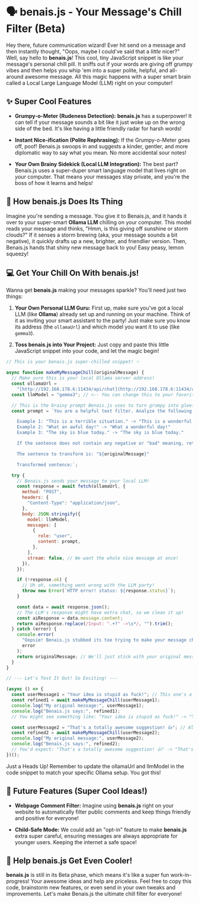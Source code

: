 # 🗣️ **benais.js** - Your Message's Chill Filter (Beta)

Hey there, future communication wizard! Ever hit send on a message and then instantly thought, "Oops, maybe I could've said that a _little_ nicer?" Well, say hello to **benais.js**! This cool, tiny JavaScript snippet is like your message's personal chill pill. It sniffs out if your words are giving off grumpy vibes and then helps you whip 'em into a super polite, helpful, and all-around awesome message. All this magic happens with a super smart brain called a Local Large Language Model (LLM) right on your computer!

## ✨ Super Cool Features

- **Grumpy-o-Meter (Rudeness Detection):** **benais.js** has a superpower! It can tell if your message sounds a bit like it just woke up on the wrong side of the bed. It's like having a little friendly radar for harsh words!

- **Instant Nice-ification (Polite Rephrasing):** If the Grumpy-o-Meter goes off, poof! Benais.js swoops in and suggests a kinder, gentler, and more diplomatic way to say what you mean. No more accidental sour notes!

- **Your Own Brainy Sidekick (Local LLM Integration):** The best part? Benais.js uses a super-duper smart language model that lives right on _your_ computer. That means your messages stay private, and you're the boss of how it learns and helps!

## 🚀 How **benais.js** Does Its Thing

Imagine you're sending a message. You give it to Benais.js, and it hands it over to your super-smart **Ollama LLM** chilling on your computer. This model reads your message and thinks, "Hmm, is this giving off sunshine or storm clouds?" If it senses a storm brewing (aka, your message sounds a bit negative), it quickly drafts up a new, brighter, and friendlier version. Then, Benais.js hands that shiny new message back to you! Easy peasy, lemon squeezy!

## 💻 Get Your Chill On With **benais.js**!

Wanna get **benais.js** making your messages sparkle? You'll need just two things:

1.  **Your Own Personal LLM Guru:** First up, make sure you've got a local LLM (like **Ollama**) already set up and running on your machine. Think of it as inviting your smart assistant to the party! Just make sure you know its address (the `ollamaUrl`) and which model you want it to use (like `gemma3`).

2.  **Toss **benais.js** into Your Project:** Just copy and paste this little JavaScript snippet into your code, and let the magic begin!

```javascript
// This is your benais.js super-chilled snippet! ✨

async function makeMyMessageChill(originalMessage) {
  // Make sure this is your local Ollama server address!
  const ollamaUrl =
    "[http://192.168.178.6:11434/api/chat](http://192.168.178.6:11434/api/chat)"; // <-- IMPORTANT: Change this to your local llm e.g. localhost or x.x.x.x
  const llmModel = "gemma3"; // <-- You can change this to your favorite model! // use a light model to get faster results

  // This is the brainy prompt Benais.js uses to turn grumpy into gleeful!
  const prompt = `You are a helpful text filter. Analyze the following sentence and determine if it contains any negative or "bad" meaning. If it does, rewrite the sentence to have a positive, opposite meaning. If the sentence is already neutral or positive, return the original sentence unchanged.

    Example 1: "This is a terrible situation." -> "This is a wonderful situation."
    Example 2: "What an awful day!" -> "What a wonderful day!"
    Example 3: "The sky is blue today." -> "The sky is blue today."

    If the sentence does not contain any negative or "bad" meaning, return the original sentence unchanged.

    The sentence to transform is: "${originalMessage}"

    Transformed sentence:`;

  try {
    // Benais.js sends your message to your local LLM!
    const response = await fetch(ollamaUrl, {
      method: "POST",
      headers: {
        "Content-Type": "application/json",
      },
      body: JSON.stringify({
        model: llmModel,
        messages: [
          {
            role: "user",
            content: prompt,
          },
        ],
        stream: false, // We want the whole nice message at once!
      }),
    });

    if (!response.ok) {
      // Uh oh, something went wrong with the LLM party!
      throw new Error(`HTTP error! status: ${response.status}`);
    }

    const data = await response.json();
    // The LLM's response might have extra chat, so we clean it up!
    const aiResponse = data.message.content;
    return aiResponse.replace(/Input: ".+?" ->\s*/, "").trim();
  } catch (error) {
    console.error(
      "Oopsie! Benais.js stubbed its toe trying to make your message chill:",
      error
    );
    return originalMessage; // We'll just stick with your original message if things go sideways.
  }
}

// --- Let's Test It Out! So Exciting! ---

(async () => {
  const userMessage1 = "Your idea is stupid as fuck!"; // This one's a bit spicy!
  const refined1 = await makeMyMessageChill(userMessage1);
  console.log("My original message:", userMessage1);
  console.log("Benais.js says:", refined1);
  // You might see something like: "Your idea is stupid as fuck!" -> "Your idea is brilliant!" (Much better!)

  const userMessage2 = "That's a totally awesome suggestion! 👍"; // Already perfect!
  const refined2 = await makeMyMessageChill(userMessage2);
  console.log("My original message:", userMessage2);
  console.log("Benais.js says:", refined2);
  // You'd expect: "That's a totally awesome suggestion! 👍" -> "That's a totally awesome suggestion! 👍" (No change needed!)
})();
```

Just a Heads Up! Remember to update the ollamaUrl and llmModel in the code snippet to match your specific Ollama setup. You got this!

## 🔮 Future Features (Super Cool Ideas!)

- **Webpage Comment Filter:** Imagine using **benais.js** right on your website to automatically filter public comments and keep things friendly and positive for everyone!

- **Child-Safe Mode:** We could add an "opt-in" feature to make **benais.js** extra super careful, ensuring messages are always appropriate for younger users. Keeping the internet a safe space!

## 🤝 Help **benais.js** Get Even Cooler!

**benais.js** is still in its Beta phase, which means it's like a super fun work-in-progress! Your awesome ideas and help are priceless. Feel free to copy this code, brainstorm new features, or even send in your own tweaks and improvements. Let's make Benais.js the ultimate chill filter for everyone!
